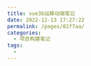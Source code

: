 ```yaml
---
title: vue3b站移动端笔记
date: 2022-12-13 17:27:22
permalink: /pages/81f7aa/
categories:
  - 项目构建笔记
tags:
  - 
---
```

